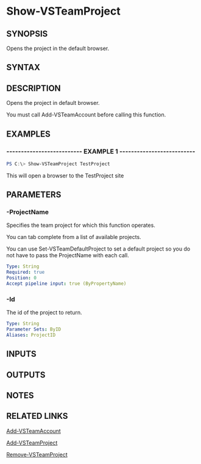 


# Show-VSTeamProject

## SYNOPSIS

Opens the project in the default browser.

## SYNTAX

## DESCRIPTION

Opens the project in default browser.

You must call Add-VSTeamAccount before calling this function.

## EXAMPLES

### -------------------------- EXAMPLE 1 --------------------------

```PowerShell
PS C:\> Show-VSTeamProject TestProject
```

This will open a browser to the TestProject site

## PARAMETERS

### -ProjectName

Specifies the team project for which this function operates.

You can tab complete from a list of available projects.

You can use Set-VSTeamDefaultProject to set a default project so
you do not have to pass the ProjectName with each call.

```yaml
Type: String
Required: true
Position: 0
Accept pipeline input: true (ByPropertyName)
```

### -Id

The id of the project to return.

```yaml
Type: String
Parameter Sets: ByID
Aliases: ProjectID
```

## INPUTS

## OUTPUTS

## NOTES

## RELATED LINKS

[Add-VSTeamAccount](Add-VSTeamAccount.md)

[Add-VSTeamProject](Add-VSTeamProject.md)

[Remove-VSTeamProject](Remove-VSTeamProject.md)